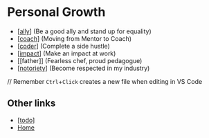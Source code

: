 # Personal Growth

- [[ally]] (Be a good ally and stand up for equality)
- [[coach]] (Moving from Mentor to Coach)
- [[coder]] (Complete a side hustle)
- [[impact]] (Make an impact at work)
- [[father]] (Fearless chef, proud pedagogue)
- [[notoriety]] (Become respected in my industry)

// Remember `Ctrl`+`Click` creates a new file when editing in VS Code

## Other links
- [[todo]]
- [Home](/)

[//begin]: # "Autogenerated link references for markdown compatibility"
[ally]: ally "Ally"
[coach]: coach "Coach"
[coder]: coder "Coder"
[impact]: impact "Impact"
[notoriety]: notoriety "Notoriety"
[todo]: todo "Todo"
[//end]: # "Autogenerated link references"